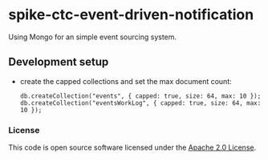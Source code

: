 
# spike-ctc-event-driven-notification

Using Mongo for an simple event sourcing system.

## Development setup

- create the capped collections and set the max document count:
  ```
  db.createCollection("events", { capped: true, size: 64, max: 10 });
  db.createCollection("eventsWorkLog", { capped: true, size: 64, max: 10 });
  ``` 

### License

This code is open source software licensed under the [Apache 2.0 License]("http://www.apache.org/licenses/LICENSE-2.0.html").
